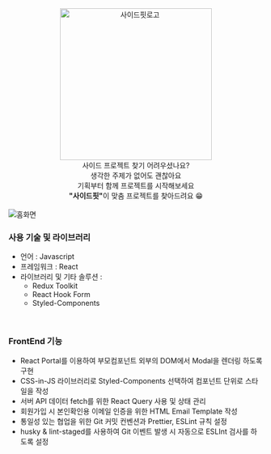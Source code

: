 <div align="center">
<img src="https://avatars.githubusercontent.com/u/107043141?s=400&u=2e3a85a732f9e3bf32e21d906e05663dd2cd88ad&v=4" alt="사이드핏로고" width="300"/>
</br>

<div align="center">
    사이드 프로젝트 찾기 어려우셨나요? </br>
    생각한 주제가 없어도 괜찮아요 </br>
    기획부터 함께 프로젝트를 시작해보세요 </br>
    <b>"사이드핏"</b>이 맞춤 프로젝트를 찾아드려요 😁
</div>
</div>

</br>

<img src="https://user-images.githubusercontent.com/68457677/225563466-0de4f7da-47ec-41ae-bd38-3e8e53b52639.png" alt="홈화면"  />

### 사용 기술 및 라이브러리
- 언어 : Javascript
- 프레임워크 : React
- 라이브러리 및 기타 솔루션 :
    - Redux Toolkit
    - React Hook Form
    - Styled-Components

</br>

### FrontEnd 기능
- React Portal를 이용하여 부모컴포넌트 외부의 DOM에서 Modal을 렌더링 하도록 구현
- CSS-in-JS 라이브러리로 Styled-Components 선택하여 컴포넌트 단위로 스타일을 작성
- 서버 API 데이터 fetch를 위한 React Query 사용 및 상태 관리
- 회원가입 시 본인확인용 이메일 인증을 위한 HTML Email Template 작성
- 통일성 있는 협업을 위한 Git 커밋 컨벤션과 Prettier, ESLint 규칙 설정
- husky & lint-staged를 사용하여 Git 이벤트 발생 시 자동으로 ESLInt 검사를 하도록 설정
